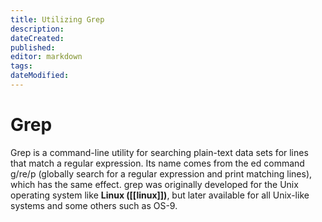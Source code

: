 ```yaml
---
title: Utilizing Grep
description: 
dateCreated: 
published: 
editor: markdown
tags: 
dateModified: 
---
```

# Grep

Grep is a command-line utility for searching plain-text data sets for lines that match a regular expression. Its name comes from the ed command g/re/p (globally search for a regular expression and print matching lines), which has the same effect. grep was originally developed for the Unix operating system like **Linux ([[linux]])**, but later available for all Unix-like systems and some others such as OS-9.
